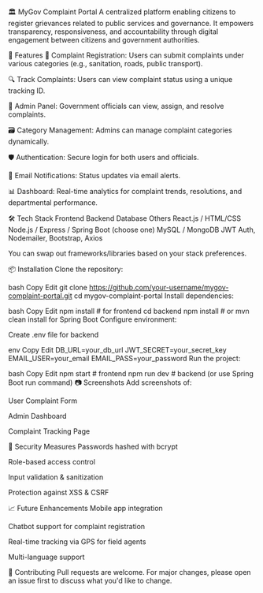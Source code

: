 🏛️ MyGov Complaint Portal
A centralized platform enabling citizens to register grievances related to public services and governance. It empowers transparency, responsiveness, and accountability through digital engagement between citizens and government authorities.

🚀 Features
📝 Complaint Registration: Users can submit complaints under various categories (e.g., sanitation, roads, public transport).

🔍 Track Complaints: Users can view complaint status using a unique tracking ID.

📁 Admin Panel: Government officials can view, assign, and resolve complaints.

🗃️ Category Management: Admins can manage complaint categories dynamically.

🛡️ Authentication: Secure login for both users and officials.

📧 Email Notifications: Status updates via email alerts.

📊 Dashboard: Real-time analytics for complaint trends, resolutions, and departmental performance.

🛠️ Tech Stack
Frontend	Backend	Database	Others
React.js / HTML/CSS	Node.js / Express / Spring Boot (choose one)	MySQL / MongoDB	JWT Auth, Nodemailer, Bootstrap, Axios

You can swap out frameworks/libraries based on your stack preferences.

📦 Installation
Clone the repository:

bash
Copy
Edit
git clone https://github.com/your-username/mygov-complaint-portal.git
cd mygov-complaint-portal
Install dependencies:

bash
Copy
Edit
npm install         # for frontend
cd backend
npm install         # or mvn clean install for Spring Boot
Configure environment:

Create .env file for backend

env
Copy
Edit
DB_URL=your_db_url
JWT_SECRET=your_secret_key
EMAIL_USER=your_email
EMAIL_PASS=your_password
Run the project:

bash
Copy
Edit
npm start         # frontend
npm run dev       # backend (or use Spring Boot run command)
📷 Screenshots
Add screenshots of:

User Complaint Form

Admin Dashboard

Complaint Tracking Page

🔐 Security Measures
Passwords hashed with bcrypt

Role-based access control

Input validation & sanitization

Protection against XSS & CSRF

📈 Future Enhancements
Mobile app integration

Chatbot support for complaint registration

Real-time tracking via GPS for field agents

Multi-language support

🤝 Contributing
Pull requests are welcome. For major changes, please open an issue first to discuss what you'd like to change.
